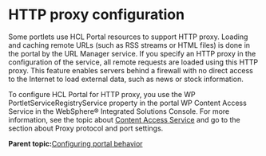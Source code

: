 # HTTP proxy configuration 

Some portlets use HCL Portal resources to support HTTP proxy. Loading and caching remote URLs \(such as RSS streams or HTML files\) is done in the portal by the URL Manager service. If you specify an HTTP proxy in the configuration of the service, all remote requests are loaded using this HTTP proxy. This feature enables servers behind a firewall with no direct access to the Internet to load external data, such as news or stock information.

To configure HCL Portal for HTTP proxy, you use the WP PortletServiceRegistryService property in the portal WP Content Access Service in the WebSphere® Integrated Solutions Console. For more information, see the topic about [Content Access Service](srvcfgref_cont_accs.md) and go to the section about Proxy protocol and port settings.

**Parent topic:**[Configuring portal behavior ](../admin-system/adptlcfg.md)

